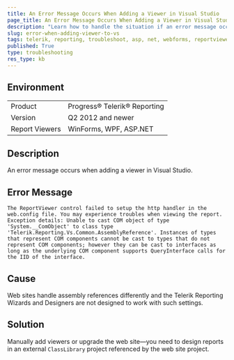 ```yaml
---
title: An Error Message Occurs When Adding a Viewer in Visual Studio
page_title: An Error Message Occurs When Adding a Viewer in Visual Studio
description: "Learn how to handle the situation if an error message occurs when adding a viewer in Visual Studio."
slug: error-when-adding-viewer-to-vs
tags: telerik, reporting, troubleshoot, asp, net, webforms, reportviewer, error, message, when, adding, viewer, to, vs, visual, studio
published: True
type: troubleshooting
res_type: kb
---
```


## Environment

<table>
	<tbody>
		<tr>
			<td>Product</td>
			<td>Progress® Telerik® Reporting</td>
		</tr>
		<tr>
			<td>Version</td>
			<td>Q2 2012 and newer</td>
		</tr>
	        <tr>
			<td>Report Viewers</td>
			<td>WinForms, WPF, ASP.NET</td>
		</tr>
	</tbody>
</table>

## Description

An error message occurs when adding a viewer in Visual Studio.

## Error Message

`The ReportViewer control failed to setup the http handler in the web.config file. You may experience troubles when viewing the report. Exception details: Unable to cast COM object of type 'System.__ComObject' to class type 'Telerik.Reporting.Vs.Common.AssemblyReference'. Instances of types that represent COM components cannot be cast to types that do not represent COM components; however they can be cast to interfaces as long as the underlying COM component supports QueryInterface calls for the IID of the interface.`

## Cause

Web sites handle assembly references differently and the Telerik Reporting Wizards and Designers are not designed to work with such settings.

## Solution  

Manually add viewers or upgrade the web site&mdash;you need to design reports in an external `ClassLibrary` project referenced by the web site project.

